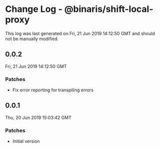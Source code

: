 # Change Log - @binaris/shift-local-proxy

This log was last generated on Fri, 21 Jun 2019 14:12:50 GMT and should not be manually modified.

## 0.0.2
Fri, 21 Jun 2019 14:12:50 GMT

### Patches

- Fix error reporting for transpiling errors

## 0.0.1
Thu, 20 Jun 2019 15:03:42 GMT

### Patches

- Initial version


